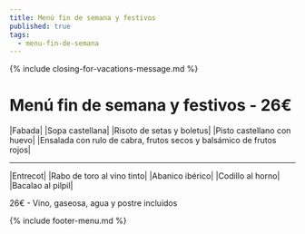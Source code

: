 ```yaml
---
title: Menú fin de semana y festivos
published: true
tags:
  - menu-fin-de-semana
---
```


{% include closing-for-vacations-message.md %}

# Menú fin de semana y festivos - 26€

|Fabada|
|Sopa castellana|
|Risoto de setas y boletus|
|Pisto castellano con huevo|
|Ensalada con rulo de cabra, frutos secos y balsámico de frutos rojos|


------

|Entrecot|
|Rabo de toro al vino tinto|
|Abanico ibérico|
|Codillo al horno|
|Bacalao al pilpil|

<!-- |Cordero asado|eligiendo este segundo plato se añade 10€ al menú, en total 34€| -->

26€ - Vino, gaseosa, agua y postre incluidos

{% include footer-menu.md %}
